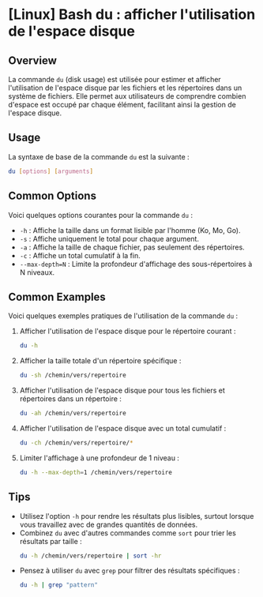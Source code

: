 # [Linux] Bash du : afficher l'utilisation de l'espace disque

## Overview
La commande `du` (disk usage) est utilisée pour estimer et afficher l'utilisation de l'espace disque par les fichiers et les répertoires dans un système de fichiers. Elle permet aux utilisateurs de comprendre combien d'espace est occupé par chaque élément, facilitant ainsi la gestion de l'espace disque.

## Usage
La syntaxe de base de la commande `du` est la suivante :

```bash
du [options] [arguments]
```

## Common Options
Voici quelques options courantes pour la commande `du` :

- `-h` : Affiche la taille dans un format lisible par l'homme (Ko, Mo, Go).
- `-s` : Affiche uniquement le total pour chaque argument.
- `-a` : Affiche la taille de chaque fichier, pas seulement des répertoires.
- `-c` : Affiche un total cumulatif à la fin.
- `--max-depth=N` : Limite la profondeur d'affichage des sous-répertoires à N niveaux.

## Common Examples
Voici quelques exemples pratiques de l'utilisation de la commande `du` :

1. Afficher l'utilisation de l'espace disque pour le répertoire courant :
   ```bash
   du -h
   ```

2. Afficher la taille totale d'un répertoire spécifique :
   ```bash
   du -sh /chemin/vers/repertoire
   ```

3. Afficher l'utilisation de l'espace disque pour tous les fichiers et répertoires dans un répertoire :
   ```bash
   du -ah /chemin/vers/repertoire
   ```

4. Afficher l'utilisation de l'espace disque avec un total cumulatif :
   ```bash
   du -ch /chemin/vers/repertoire/*
   ```

5. Limiter l'affichage à une profondeur de 1 niveau :
   ```bash
   du -h --max-depth=1 /chemin/vers/repertoire
   ```

## Tips
- Utilisez l'option `-h` pour rendre les résultats plus lisibles, surtout lorsque vous travaillez avec de grandes quantités de données.
- Combinez `du` avec d'autres commandes comme `sort` pour trier les résultats par taille :
  ```bash
  du -h /chemin/vers/repertoire | sort -hr
  ```
- Pensez à utiliser `du` avec `grep` pour filtrer des résultats spécifiques :
  ```bash
  du -h | grep "pattern"
  ```